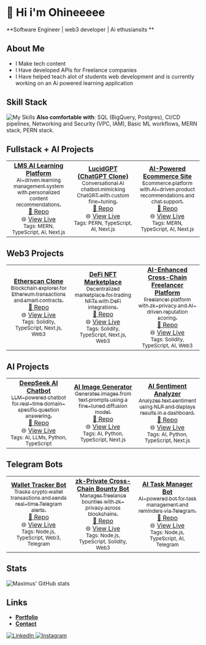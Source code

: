 # 🐐 Hi i'm Ohineeeee
**Software Engineer | web3 developer | Ai ethusiansits **

## About Me
- I Make tech content
- I Have developed APIs for Freelance companies
- I Have helped teach alot of students web development and is currently working on an Ai powered learning application

## Skill Stack
<!-- Skill icons provided by skill-icons: https://github.com/tandpfun/skill-icons?tab=readme-ov-file#icons-list -->
![My Skills](https://skillicons.dev/icons?i=aws,docker,git,github,terraform,python,typescript,nodejs,figma,mongodb,express,react,postgres,nextjs,solidity&theme=light)
**Also comfortable with**: SQL (BigQuery, Postgres), CI/CD pipelines, Networking and Security (VPC, IAM), Basic ML workflows, MERN stack, PERN stack.

## Fullstack + AI Projects
<table>
  <tr>
    <td align="center" width="33%">
      <a href="https://github.com/maximus-soares/Projects/blob/main/Fullstack-AI/LMS-AI-Learning-Platform.md">
        <b>LMS AI Learning Platform</b><br/>
        <sub>AI-driven learning management system with personalized content recommendations.</sub><br/>
        🔗 <a href="https://github.com/maximus-soares/Projects/blob/main/Fullstack-AI/LMS-AI-Learning-Platform.md">Repo</a><br/>
        🌐 <a href="https://lms-ai-demo.nextwork.org">View Live</a><br/>
        <sub>Tags: MERN, TypeScript, AI, Next.js</sub>
    </td>
    <td align="center" width="33%">
      <a href="https://github.com/maximus-soares/Projects/blob/main/Fullstack-AI/LucidGPT.md">
        <b>LucidGPT (ChatGPT Clone)</b><br/>
        <sub>Conversational AI chatbot mimicking ChatGPT with custom fine-tuning.</sub><br/>
        🔗 <a href="https://github.com/maximus-soares/Projects/blob/main/Fullstack-AI/LucidGPT.md">Repo</a><br/>
        🌐 <a href="https://lucidgpt.nextwork.org">View Live</a><br/>
        <sub>Tags: PERN, TypeScript, AI, Next.js</sub>
    </td>
    <td align="center" width="33%">
      <a href="https://github.com/maximus-soares/Projects/blob/main/Fullstack-AI/AI-Ecommerce-Site.md">
        <b>AI-Powered Ecommerce Site</b><br/>
        <sub>Ecommerce platform with AI-driven product recommendations and chat support.</sub><br/>
        🔗 <a href="https://github.com/maximus-soares/Projects/blob/main/Fullstack-AI/AI-Ecommerce-Site.md">Repo</a><br/>
        🌐 <a href="https://ai-ecommerce.nextwork.org">View Live</a><br/>
        <sub>Tags: MERN, TypeScript, AI, Next.js</sub>
    </td>
  </tr>
</table>

## Web3 Projects
<table>
  <tr>
    <td align="center" width="33%">
      <a href="https://github.com/maximus-soares/Projects/blob/main/Web3/Etherscan.md">
        <b>Etherscan Clone</b><br/>
        <sub>Blockchain explorer for Ethereum transactions and smart contracts.</sub><br/>
        🔗 <a href="https://github.com/maximus-soares/Projects/blob/main/Web3/Etherscan.md">Repo</a><br/>
        🌐 <a href="https://etherscan-clone.nextwork.org">View Live</a><br/>
        <sub>Tags: Solidity, TypeScript, Next.js, Web3</sub>
    </td>
    <td align="center" width="33%">
      <a href="https://github.com/maximus-soares/Projects/blob/main/Web3/Defi-NFT-Marketplace.md">
        <b>DeFi NFT Marketplace</b><br/>
        <sub>Decentralized marketplace for trading NFTs with DeFi integrations.</sub><br/>
        🔗 <a href="https://github.com/maximus-soares/Projects/blob/main/Web3/Defi-NFT-Marketplace.md">Repo</a><br/>
        🌐 <a href="https://defi-nft.nextwork.org">View Live</a><br/>
        <sub>Tags: Solidity, TypeScript, Next.js, Web3</sub>
    </td>
    <td align="center" width="33%">
      <a href="https://github.com/maximus-soares/Projects/blob/main/Web3/AI-Cross-Chain-Freelancer.md">
        <b>AI-Enhanced Cross-Chain Freelancer Platform</b><br/>
        <sub>Freelancer platform with zk-privacy and AI-driven reputation scoring.</sub><br/>
        🔗 <a href="https://github.com/maximus-soares/Projects/blob/main/Web3/AI-Cross-Chain-Freelancer.md">Repo</a><br/>
        🌐 <a href="https://ai-freelancer.nextwork.org">View Live</a><br/>
        <sub>Tags: Solidity, TypeScript, AI, Web3</sub>
    </td>
  </tr>
</table>

## AI Projects
<table>
  <tr>
    <td align="center" width="33%">
      <a href="https://github.com/maximus-soares/Projects/blob/main/AI/DeepSeek-AI-Chatbot.md">
        <b>DeepSeek AI Chatbot</b><br/>
        <sub>LLM-powered chatbot for real-time domain-specific question answering.</sub><br/>
        🔗 <a href="https://github.com/maximus-soares/Projects/blob/main/AI/DeepSeek-AI-Chatbot.md">Repo</a><br/>
        🌐 <a href="https://deepseek.nextwork.org">View Live</a><br/>
        <sub>Tags: AI, LLMs, Python, TypeScript</sub>
    </td>
    <td align="center" width="33%">
      <a href="https://github.com/maximus-soares/Projects/blob/main/AI/AI-Image-Generator.md">
        <b>AI Image Generator</b><br/>
        <sub>Generates images from text prompts using a fine-tuned diffusion model.</sub><br/>
        🔗 <a href="https://github.com/maximus-soares/Projects/blob/main/AI/AI-Image-Generator.md">Repo</a><br/>
        🌐 <a href="https://ai-image-gen.nextwork.org">View Live</a><br/>
        <sub>Tags: AI, Python, TypeScript, Next.js</sub>
    </td>
    <td align="center" width="33%">
      <a href="https://github.com/maximus-soares/Projects/blob/main/AI/AI-Sentiment-Analyzer.md">
        <b>AI Sentiment Analyzer</b><br/>
        <sub>Analyzes text sentiment using NLP and displays results in a dashboard.</sub><br/>
        🔗 <a href="https://github.com/maximus-soares/Projects/blob/main/AI/AI-Sentiment-Analyzer.md">Repo</a><br/>
        🌐 <a href="https://ai-sentiment.nextwork.org">View Live</a><br/>
        <sub>Tags: AI, Python, TypeScript, Next.js</sub>
    </td>
  </tr>
</table>

## Telegram Bots
<table>
  <tr>
    <td align="center" width="33%">
      <a href="https://github.com/maximus-soares/Projects/blob/main/Telegram-Bots/Wallet-Tracker-Bot.md">
        <b>Wallet Tracker Bot</b><br/>
        <sub>Tracks crypto wallet transactions and sends real-time Telegram alerts.</sub><br/>
        🔗 <a href="https://github.com/maximus-soares/Projects/blob/main/Telegram-Bots/Wallet-Tracker-Bot.md">Repo</a><br/>
        🌐 <a href="https://t.me/WalletTrackerBot">View Live</a><br/>
        <sub>Tags: Node.js, TypeScript, Web3, Telegram</sub>
    </td>
    <td align="center" width="33%">
      <a href="https://github.com/maximus-soares/Projects/blob/main/Telegram-Bots/zk-Bounty-Bot.md">
        <b>zk-Private Cross-Chain Bounty Bot</b><br/>
        <sub>Manages freelance bounties with zk-privacy across blockchains.</sub><br/>
        🔗 <a href="https://github.com/maximus-soares/Projects/blob/main/Telegram-Bots/zk-Bounty-Bot.md">Repo</a><br/>
        🌐 <a href="https://t.me/zkBountyBot">View Live</a><br/>
        <sub>Tags: Node.js, TypeScript, Solidity, Web3</sub>
    </td>
    <td align="center" width="33%">
      <a href="https://github.com/maximus-soares/Projects/blob/main/Telegram-Bots/AI-Task-Manager-Bot.md">
        <b>AI Task Manager Bot</b><br/>
        <sub>AI-powered bot for task management and reminders via Telegram.</sub><br/>
        🔗 <a href="https://github.com/maximus-soares/Projects/blob/main/Telegram-Bots/AI-Task-Manager-Bot.md">Repo</a><br/>
        🌐 <a href="https://t.me/AITaskBot">View Live</a><br/>
        <sub>Tags: Node.js, TypeScript, AI, Telegram</sub>
    </td>
  </tr>
</table>

## Stats
<!-- Stats card by anuraghazra/github-readme-stats: https://github.com/anuraghazra/github-readme-stats -->
![Maximus' GitHub stats](https://github-readme-stats.vercel.app/api?username=maximus-soares&show_icons=true&theme=gruvbox)

## Links
<!-- Section layout inspired by: https://github.com/abhisheknaiidu/awesome-github-profile-readme?tab=readme-ov-file#descriptive- -->
- [**Portfolio**](https://learn.nextwork.org/happy_maroon_jolly_red_currant/portfolio)
- [**Contact**](mailto:maximus@nextwork.org)
<a href="https://www.linkedin.com/in/maximus-soares/" target="_blank">
  <img src="https://skillicons.dev/icons?i=linkedin" alt="LinkedIn" />
</a>
<a href="https://www.instagram.com/mmaximus.soares/" target="_blank">
  <img src="https://skillicons.dev/icons?i=instagram" alt="Instagram" />
</a>

